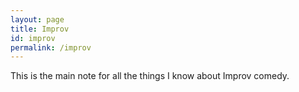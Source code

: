 ```yaml
---
layout: page
title: Improv
id: improv
permalink: /improv
---
```


This is the main note for all the things I know about Improv comedy.